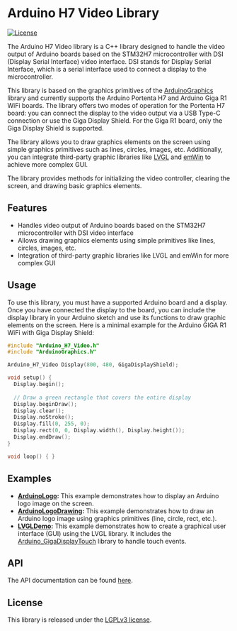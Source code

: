 # Arduino H7 Video Library

[![License](https://img.shields.io/badge/License-LGPLv3-blue.svg)]()

The Arduino H7 Video library is a C++ library designed to handle the video output of Arduino boards based on the STM32H7 microcontroller with DSI (Display Serial Interface) video interface. DSI stands for Display Serial Interface, which is a serial interface used to connect a display to the microcontroller.

This library is based on the graphics primitives of the [ArduinoGraphics](https://github.com/arduino-libraries/ArduinoGraphics) library and currently supports the Arduino Portenta H7 and Arduino Giga R1 WiFi boards. The library offers two modes of operation for the Portenta H7 board: you can connect the display to the video output via a USB Type-C connection or use the Giga Display Shield. For the Giga R1 board, only the Giga Display Shield is supported.

The library allows you to draw graphics elements on the screen using simple graphics primitives such as lines, circles, images, etc. Additionally, you can integrate third-party graphic libraries like [LVGL](https://lvgl.io/) and [emWin](https://www.segger.com/products/user-interface/emwin/) to achieve more complex GUI.

The library provides methods for initializing the video controller, clearing the screen, and drawing basic graphics elements.

## Features

- Handles video output of Arduino boards based on the STM32H7 microcontroller with DSI video interface
- Allows drawing graphics elements using simple primitives like lines, circles, images, etc.
- Integration of third-party graphic libraries like LVGL and emWin for more complex GUI

## Usage

To use this library, you must have a supported Arduino board and a display. Once you have connected the display to the board, you can include the display library in your Arduino sketch and use its functions to draw graphic elements on the screen. 
Here is a minimal example for the Arduino GIGA R1 WiFi with Giga Display Shield:

```cpp
#include "Arduino_H7_Video.h"
#include "ArduinoGraphics.h"

Arduino_H7_Video Display(800, 480, GigaDisplayShield);

void setup() {
  Display.begin();
  
  // Draw a green rectangle that covers the entire display
  Display.beginDraw();
  Display.clear();
  Display.noStroke();
  Display.fill(0, 255, 0);
  Display.rect(0, 0, Display.width(), Display.height());
  Display.endDraw();
}

void loop() { }
```
## Examples

- **[ArduinoLogo](../examples/ArduinoLogo):** This example demonstrates how to display an Arduino logo image on the screen.
- **[ArduinoLogoDrawing](../examples/ArduinoLogoDrawing):** This example demonstrates how to draw an Arduino logo image using graphics primitives (line, circle, rect, etc.).
- **[LVGLDemo](../examples/LVGLDemo):** This example demonstrates how to create a graphical user interface (GUI) using the LVGL library. It includes the [Arduino_GigaDisplayTouch](https://github.com/arduino-libraries/Arduino_GigaDisplayTouch/) library to handle touch events.

## API

The API documentation can be found [here](./api.md).

## License

This library is released under the [LGPLv3 license]().